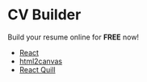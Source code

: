 # CV Builder

Build your resume online for **FREE** now!

- [React](https://reactjs.org/)
- [html2canvas](https://html2canvas.hertzen.com/)
- [React Quill](https://github.com/zenoamaro/react-quill)
